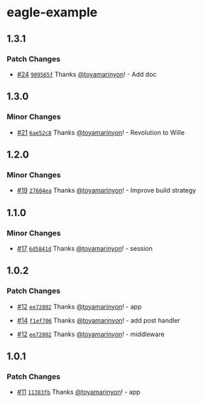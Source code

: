 # eagle-example

## 1.3.1

### Patch Changes

- [#24](https://github.com/toyamarinyon/eagle/pull/24) [`909565f`](https://github.com/toyamarinyon/eagle/commit/909565f50833c2e1c683d6f53f965dd038404608) Thanks [@toyamarinyon](https://github.com/toyamarinyon)! - Add doc

## 1.3.0

### Minor Changes

- [#21](https://github.com/toyamarinyon/eagle/pull/21) [`6ae52c8`](https://github.com/toyamarinyon/eagle/commit/6ae52c8fd790fa8a7860f6e92fb022c6bd49bd71) Thanks [@toyamarinyon](https://github.com/toyamarinyon)! - Revolution to Wille

## 1.2.0

### Minor Changes

- [#19](https://github.com/toyamarinyon/eagle/pull/19) [`27604ea`](https://github.com/toyamarinyon/eagle/commit/27604ea19c4c8db42a951a859b125f1eaca6e066) Thanks [@toyamarinyon](https://github.com/toyamarinyon)! - Improve build strategy

## 1.1.0

### Minor Changes

- [#17](https://github.com/toyamarinyon/eagle/pull/17) [`6d5841d`](https://github.com/toyamarinyon/eagle/commit/6d5841d4b3765f54e7e2e692a2e3d9ed72bfbb5f) Thanks [@toyamarinyon](https://github.com/toyamarinyon)! - session

## 1.0.2

### Patch Changes

- [#12](https://github.com/toyamarinyon/eagle/pull/12) [`ee72802`](https://github.com/toyamarinyon/eagle/commit/ee728023799095595b06f7ecc9a0c34683e31e75) Thanks [@toyamarinyon](https://github.com/toyamarinyon)! - app

* [#14](https://github.com/toyamarinyon/eagle/pull/14) [`f1ef706`](https://github.com/toyamarinyon/eagle/commit/f1ef706418ddeddd63406b441771d29ae03c3c39) Thanks [@toyamarinyon](https://github.com/toyamarinyon)! - add post handler

- [#12](https://github.com/toyamarinyon/eagle/pull/12) [`ee72802`](https://github.com/toyamarinyon/eagle/commit/ee728023799095595b06f7ecc9a0c34683e31e75) Thanks [@toyamarinyon](https://github.com/toyamarinyon)! - middleware

## 1.0.1

### Patch Changes

- [#11](https://github.com/toyamarinyon/eagle/pull/11) [`11383fb`](https://github.com/toyamarinyon/eagle/commit/11383fbde05a933a6e23b2e59c7279821a014deb) Thanks [@toyamarinyon](https://github.com/toyamarinyon)! - app
